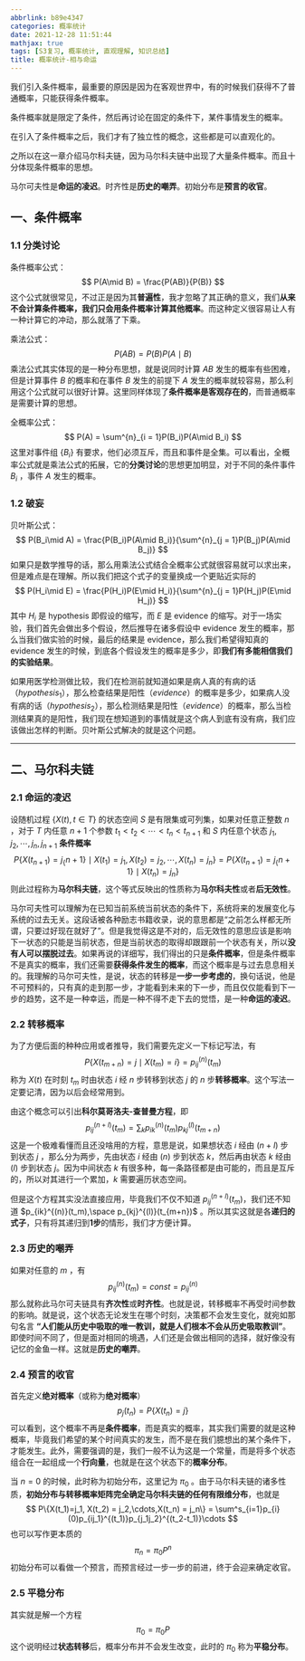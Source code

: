 ```yaml
---
abbrlink: b89e4347
categories: 概率统计
date: 2021-12-28 11:51:44
mathjax: true
tags: [S3复习, 概率统计, 直观理解, 知识总结]
title: 概率统计-相与命运
---
```


我们引入条件概率，最重要的原因是因为在客观世界中，有的时候我们获得不了普通概率，只能获得条件概率。

条件概率就是限定了条件，然后再讨论在固定的条件下，某件事情发生的概率。

在引入了条件概率之后，我们才有了独立性的概念，这些都是可以直观化的。

之所以在这一章介绍马尔科夫链，因为马尔科夫链中出现了大量条件概率。而且十分体现条件概率的思想。

马尔可夫性是**命运的凌迟**。时齐性是**历史的嘲弄**。初始分布是**预言的收官**。
<!-- more-->

## 一、条件概率

### 1.1 分类讨论

条件概率公式：
$$
P(A\mid B) = \frac{P(AB)}{P(B)}  
$$
这个公式就很常见，不过正是因为其**普遍性**，我才忽略了其正确的意义，我们**从来不会计算条件概率，我们只会用条件概率计算其他概率**。而这种定义很容易让人有一种计算它的冲动，那么就落了下乘。

乘法公式：
$$
P(AB) = P(B)P(A\mid B)
$$
乘法公式其实体现的是一种分布思想，就是说同时计算 $AB$ 发生的概率有些困难，但是计算事件 $B$ 的概率和在事件 $B$ 发生的前提下 $A$ 发生的概率就较容易，那么利用这个公式就可以很好计算。这里同样体现了**条件概率是客观存在的**，而普通概率是需要计算的思想。

全概率公式：
$$
P(A) = \sum^{n}_{i = 1}P(B_i)P(A\mid B_i)
$$
这里对事件组 $\{B_i\}$ 有要求，他们必须互斥，而且和事件是全集。可以看出，全概率公式就是乘法公式的拓展，它的**分类讨论**的思想更加明显，对于不同的条件事件 $B_i$ ，事件 $A$ 发生的概率。

### 1.2 破妄

贝叶斯公式：
$$
P(B_i\mid A) = \frac{P(B_i)P(A\mid B_i)}{\sum^{n}_{j = 1}P(B_j)P(A\mid B_j)}
$$
 如果只是数学推导的话，那么用乘法公式结合全概率公式就很容易就可以求出来，但是难点是在理解。所以我们把这个式子的变量换成一个更贴近实际的
$$
P(H_i\mid E) = \frac{P(H_i)P(E\mid H_i)}{\sum^{n}_{j = 1}P(H_j)P(E\mid H_j)}
$$
其中 $H_i$ 是 hypothesis 即假设的缩写，而 $E$ 是 evidence 的缩写。对于一场实验，我们首先会做出多个假设，然后推导在诸多假设中 evidence 发生的概率，那么当我们做实验的时候，最后的结果是 evidence，那么我们希望得知真的 evidence 发生的时候，到底各个假设发生的概率是多少，即**我们有多能相信我们的实验结果**。

如果用医学检测做比较，我们在检测前就知道如果是病人真的有病的话（$hypothesis_1$），那么检查结果是阳性（$evidence$）的概率是多少，如果病人没有病的话（$hypothesis_2$），那么检测结果是阳性（$evidence$）的概率，那么当检测结果真的是阳性，我们现在想知道到的事情就是这个病人到底有没有病，我们应该做出怎样的判断。贝叶斯公式解决的就是这个问题。

---



## 二、马尔科夫链

### 2.1 命运的凌迟

设随机过程 $\{X(t),t\in T\}$ 的状态空间 $S$ 是有限集或可列集，如果对任意正整数 $n$ ，对于 $T$ 内任意 $n + 1$ 个参数 $t_1<t_2<\cdots<t_n<t_{n + 1}$ 和 $S$ 内任意个状态 $j_1, j_2,\cdots,j_n, j_{n+1}$ **条件概率**
$$
P\{X(t_{n+1}) = j_\{n+1\}\mid X(t_1)=j_1,X(t_2) = j_2,\cdots,X(t_n) = j_n\} = 
P\{X(t_{n+1}) = j_\{n+1\}\mid X(t_n) = j_n\}
$$
则此过程称为**马尔科夫链**，这个等式反映出的性质称为**马尔科夫性**或者**后无效性**。

马尔可夫性可以理解为在已知当前系统当前状态的条件下，系统将来的发展变化与系统的过去无关。这段话被各种励志书籍收录，说的意思都是“之前怎么样都无所谓，只要过好现在就好了”。但是我觉得这是不对的，后无效性的意思应该是影响下一状态的只能是当前状态，但是当前状态的取得却跟跟前一个状态有关，所以**没有人可以摆脱过去**。如果再说的详细写，我们得出的只是**条件概率**，但是条件概率不是真实的概率，我们还需要**获得条件发生的概率**，而这个概率是与过去息息相关的。我理解的马尔可夫性，是说，状态的转移是**一步一步考虑的**，换句话说，他是不可预料的，只有真的走到那一步，才能看到未来的下一步，而且仅仅能看到下一步的趋势，这不是一种幸运，而是一种不得不走下去的觉悟，是一种**命运的凌迟**。

### 2.2 转移概率

为了方便后面的种种应用或者推导，我们需要先定义一下标记写法，有
$$
P\{X(t_{m+n})=j \mid X(t_m) = i\} = p^{(n)}_{ij}(t_m)
$$
称为 $X(t)$ 在时刻 $t_m$ 时由状态 $i$ 经 $n$ 步转移到状态 $j$ 的 $n$ 步**转移概率**。这个写法一定要记清，因为以后会经常用到。

由这个概念可以引出**科尔莫哥洛夫-查普曼方程**，即
$$
p_{ij}^{(n + l)}(t_m) = \sum_k p_{ik}^{(n)}(t_m)p_{kj}^{(l)}(t_{m+n})
$$
这是一个极难看懂而且还没啥用的方程，意思是说，如果想状态 $i$ 经由 $(n+l)$ 步到状态 $j$ ，那么分为两步，先由状态 $i$ 经由 $(n)$ 步到状态 $k$，然后再由状态 $k$ 经由 $(l)$ 步到状态 $j$。因为中间状态 $k$ 有很多种，每一条路径都是由可能的，而且是互斥的，所以对其进行一个累加，$k$ 需要遍历状态空间。

但是这个方程其实没法直接应用，毕竟我们不仅不知道 $p_{ij}^{(n + l)}(t_m)$，我们还不知道 $p_{ik}^{(n)}(t_m),\space p_{kj}^{(l)}(t_{m+n})$ 。所以其实这就是各**递归的式子**，只有将其递归到**1步**的情形，我们才方便计算。

### 2.3 历史的嘲弄

如果对任意的 $m$ ，有
$$
p^{(n)}_{ij}(t_m) = const = p^{(n)}_{ij}
$$
那么就称此马尔可夫链具有**齐次性**或**时齐性**。也就是说，转移概率不再受时间参数的影响。就是说，这个状态无论发生在哪个时刻，决策都不会发生变化，就宛如那句名言 **“人们能从历史中吸取的唯一教训，就是人们根本不会从历史吸取教训”**。即使时间不同了，但是面对相同的境遇，人们还是会做出相同的选择，就好像没有记忆的金鱼一样。这就是**历史的嘲弄**。

### 2.4 预言的收官

首先定义**绝对概率**（或称为**绝对概率**）
$$
p_j(t_n) = P\{X(t_n) = j\}
$$
可以看到，这个概率不再是**条件概率**，而是真实的概率，其实我们需要的就是这种概率，毕竟我们希望的某个时间真实的发生，而不是在我们臆想出的某个条件下，才能发生。此外，需要强调的是，我们一般不认为这是一个常量，而是将多个状态组合在一起组成一个**行向量**，也就是在这个状态下的**概率分布**。

当 $n = 0$ 的时候，此时称为初始分布，这里记为 $\pi_0$ 。由于马尔科夫链的诸多性质，**初始分布与转移概率矩阵完全确定马尔科夫链的任何有限维分布**，也就是
$$
P\{X(t_1)=j_1, X(t_2) = j_2,\cdots,X(t_n) = j_n\} = \sum^s_{i=1}p_{i}(0)p_{ij_1}^{(t_1)}p_{j_1j_2}^{(t_2-t_1)}\cdots
$$
也可以写作更本质的
$$
\pi_n = \pi_0P^n
$$
初始分布可以看做一个预言，而预言经过一步一步的前进，终于会迎来确定收官。

### 2.5 平稳分布

其实就是解一个方程
$$
\pi_0 =\pi_0P
$$
这个说明经过**状态转移**后，概率分布并不会发生改变，此时的 $\pi_0$ 称为**平稳分布**。